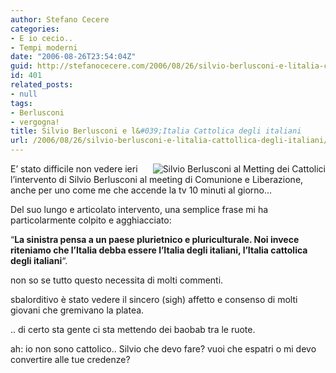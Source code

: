 ```yaml
---
author: Stefano Cecere
categories:
- E io cecio..
- Tempi moderni
date: "2006-08-26T23:54:04Z"
guid: http://stefanocecere.com/2006/08/26/silvio-berlusconi-e-litalia-cattollica-degli-italiani/
id: 401
related_posts:
- null
tags:
- Berlusconi
- vergogna!
title: Silvio Berlusconi e l&#039;Italia Cattolica degli italiani
url: /2006/08/26/silvio-berlusconi-e-litalia-cattollica-degli-italiani/
---
```


<img align="right" title="Silvio Berlusconi al Metting dei Cattolici" id="image400" alt="Silvio Berlusconi al Metting dei Cattolici" src="http://stefanocecere.com/wp-content/uploads/sites/3/2006/08/berlusconi_cattolico.jpg" />E&#8217; stato difficile non vedere ieri l&#8217;intervento di Silvio Berlusconi al meeting di Comunione e Liberazione, anche per uno come me che accende la tv 10 minuti al giorno&#8230;

Del suo lungo e articolato intervento, una semplice frase mi ha particolarmente colpito e agghiacciato:

&#8220;**La sinistra pensa a un paese plurietnico e pluriculturale. Noi invece riteniamo che l&#8217;Italia debba essere l&#8217;Italia degli italiani, l&#8217;Italia cattolica degli italiani**&#8220;.

non so se tutto questo necessita di molti commenti.

sbalorditivo è stato vedere il sincero (sigh) affetto e consenso di molti giovani che gremivano la platea.

.. di certo sta gente ci sta mettendo dei baobab tra le ruote.

ah: io non sono cattolico.. Silvio che devo fare? vuoi che espatri o mi devo convertire alle tue credenze?